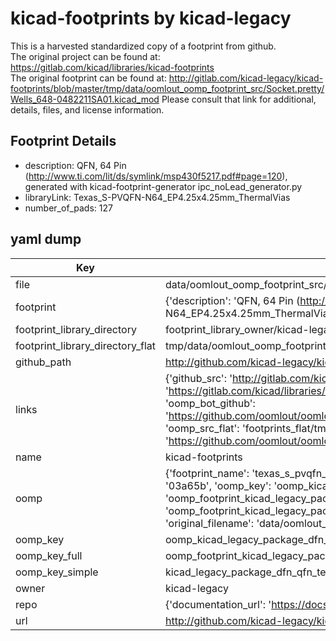 # kicad-footprints by kicad-legacy  
This is a harvested standardized copy of a footprint from github.  
The original project can be found at:  
https://gitlab.com/kicad/libraries/kicad-footprints  
The original footprint can be found at:
http://gitlab.com/kicad-legacy/kicad-footprints/blob/master/tmp/data/oomlout_oomp_footprint_src/Socket.pretty/Wells_648-0482211SA01.kicad_mod
Please consult that link for additional, details, files, and license information.  
## Footprint Details
* description: QFN, 64 Pin (http://www.ti.com/lit/ds/symlink/msp430f5217.pdf#page=120), generated with kicad-footprint-generator ipc_noLead_generator.py  
* libraryLink: Texas_S-PVQFN-N64_EP4.25x4.25mm_ThermalVias  
* number_of_pads: 127  
## yaml dump  
| Key | Value |  
| --- | --- |  
| file | data/oomlout_oomp_footprint_src/kicad-footprints/Package_DFN_QFN.pretty/Texas_S-PVQFN-N64_EP4.25x4.25mm_ThermalVias.kicad_mod |  
| footprint | {'description': 'QFN, 64 Pin (http://www.ti.com/lit/ds/symlink/msp430f5217.pdf#page=120), generated with kicad-footprint-generator ipc_noLead_generator.py', 'libraryLink': 'Texas_S-PVQFN-N64_EP4.25x4.25mm_ThermalVias', 'number_of_pads': 127} |  
| footprint_library_directory | footprint_library_owner/kicad-legacy_kicad-footprints |  
| footprint_library_directory_flat | tmp/data/oomlout_oomp_footprint_src/footprints_flat/kicad_legacy_package_dfn_qfn_texas_s_pvqfn_n64_ep4_25x4_25mm_thermalvias/working |  
| github_path | http://github.com/kicad-legacy/kicad-footprints/blob/master/tmp/data/oomlout_oomp_footprint_src/Package_DFN_QFN.pretty/Texas_S-PVQFN-N64_EP4.25x4.25mm_ThermalVias.kicad_mod |  
| links | {'github_src': 'http://gitlab.com/kicad-legacy/kicad-footprints/blob/master/tmp/data/oomlout_oomp_footprint_src/Socket.pretty/Wells_648-0482211SA01.kicad_mod', 'github_src_repo': 'https://gitlab.com/kicad/libraries/kicad-footprints', 'oomp_bot': 'tmp/data/oomlout_oomp_footprint_src/footprints/kicad_legacy_package_dfn_qfn_texas_s_pvqfn_n64_ep4_25x4_25mm_thermalvias/working', 'oomp_bot_github': 'https://github.com/oomlout/oomlout_oomp_footprint_bot/tree/main/tmp/data/oomlout_oomp_footprint_src/footprints/kicad_legacy_package_dfn_qfn_texas_s_pvqfn_n64_ep4_25x4_25mm_thermalvias/working', 'oomp_src_flat': 'footprints_flat/tmp/data/oomlout_oomp_footprint_src/footprints_flat/kicad_legacy_package_dfn_qfn_texas_s_pvqfn_n64_ep4_25x4_25mm_thermalvias/working', 'oomp_src_flat_github': 'https://github.com/oomlout/oomlout_oomp_footprint_src/tree/main/tmp/data/oomlout_oomp_footprint_src/footprints_flat/kicad_legacy_package_dfn_qfn_texas_s_pvqfn_n64_ep4_25x4_25mm_thermalvias/working'} |  
| name | kicad-footprints |  
| oomp | {'footprint_name': 'texas_s_pvqfn_n64_ep4_25x4_25mm_thermalvias', 'library_name': 'package_dfn_qfn', 'md5': '03a65b95b3584c9e135c182e340dec90', 'md5_10': '03a65b95b3', 'md5_5': '03a65', 'md5_6': '03a65b', 'oomp_key': 'oomp_kicad_legacy_package_dfn_qfn_texas_s_pvqfn_n64_ep4_25x4_25mm_thermalvias', 'oomp_key_extra': 'oomp_footprint_kicad_legacy_package_dfn_qfn_texas_s_pvqfn_n64_ep4_25x4_25mm_thermalvias', 'oomp_key_full': 'oomp_footprint_kicad_legacy_package_dfn_qfn_texas_s_pvqfn_n64_ep4_25x4_25mm_thermalvias_03a65b', 'oomp_key_simple': 'kicad_legacy_package_dfn_qfn_texas_s_pvqfn_n64_ep4_25x4_25mm_thermalvias', 'original_filename': 'data/oomlout_oomp_footprint_src/kicad-footprints/Package_DFN_QFN.pretty/Texas_S-PVQFN-N64_EP4.25x4.25mm_ThermalVias.kicad_mod', 'owner_name': 'kicad_legacy'} |  
| oomp_key | oomp_kicad_legacy_package_dfn_qfn_texas_s_pvqfn_n64_ep4_25x4_25mm_thermalvias |  
| oomp_key_full | oomp_footprint_kicad_legacy_package_dfn_qfn_texas_s_pvqfn_n64_ep4_25x4_25mm_thermalvias |  
| oomp_key_simple | kicad_legacy_package_dfn_qfn_texas_s_pvqfn_n64_ep4_25x4_25mm_thermalvias |  
| owner | kicad-legacy |  
| repo | {'documentation_url': 'https://docs.github.com/rest/repos/repos#get-a-repository', 'message': 'Not Found'} |  
| url | http://github.com/kicad-legacy/kicad-footprints |  

